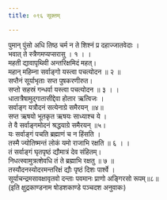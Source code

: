 ```yaml
---
title: ०९६ सूक्तम्

---
```

पुमान् पुंसो अधि तिष्ठ चर्म न ते शिश्नं प्र दहाज्जातवेदाः ।  
भवात् ते स्त्रैणमप्यप्सरासु । १ । ।  
महती द्यावापृथिवी अन्तरिक्षमिदं महत्।  
महान् महिम्ना सर्वाङ्गो यस्त्वा पचत्योदन ॥ २ ॥  
सप्तैनं सूर्याभृताः सप्त पुषकरणीरुत।  
सप्तो सहस्रं गन्धर्वा यस्त्वा पचत्योदन ॥ ३ । ।  
धातात्रैषामुद्गातासीद्देवा होतार ऋत्विजः ।  
सर्वाङ्ग यत्रौदनं सत्येनाग्रे समैरयन् ॥४॥  
सप्त ऋषयो भूतकृत ऋषयः साध्याश्च ये ।  
ते वै सर्वाङ्गमोदनं श्रद्धयाग्रे समैरयन् ॥५।  
यः सर्वाङ्गं पचति ब्रह्माणं च न हिंसति ।  
तस्मै ज्योतिष्मन्तं लोकं यमो राजाभि रक्षति ॥ ६ । ।  
तं सर्वाङ्गं घृतपृष्ठं द्यौमात्रं देव संहितम्।  
निधत्स्वामुत्रत्शेवधि तं ते ब्रह्माभि रक्षतु ॥ ७ ॥  
तस्यौदनस्योदरमन्तरिक्षं द्यौः पृष्ठं दिशः पार्श्वे ।  
सूर्याचन्द्रमसावक्षावृतवो दन्ताः पवमानः प्राणो अङ्गिरसो रूपम्॥८॥  
(इति क्षुद्रकाण्डनाम षोडशकाण्डे पञ्चदश अनुवाकः)  